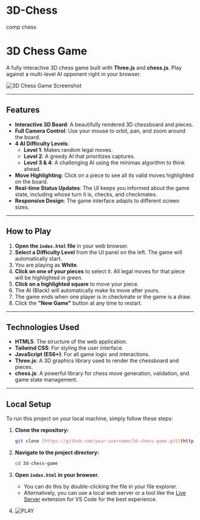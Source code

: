# 3D-Chess
comp chess


# 3D Chess Game

A fully interactive 3D chess game built with **Three.js** and **chess.js**. Play against a multi-level AI opponent right in your browser.

![3D Chess Game Screenshot](https://placehold.co/600x400/87ceeb/ffffff?text=3D+Chess+Game)


---

## Features

- **Interactive 3D Board**: A beautifully rendered 3D chessboard and pieces.
- **Full Camera Control**: Use your mouse to orbit, pan, and zoom around the board.
- **4 AI Difficulty Levels**:
    - **Level 1**: Makes random legal moves.
    - **Level 2**: A greedy AI that prioritizes captures.
    - **Level 3 & 4**: A challenging AI using the minimax algorithm to think ahead.
- **Move Highlighting**: Click on a piece to see all its valid moves highlighted on the board.
- **Real-time Status Updates**: The UI keeps you informed about the game state, including whose turn it is, checks, and checkmates.
- **Responsive Design**: The game interface adapts to different screen sizes.

---

## How to Play

1.  **Open the `index.html` file** in your web browser.
2.  **Select a Difficulty Level** from the UI panel on the left. The game will automatically start.
3.  You are playing as **White**.
4.  **Click on one of your pieces** to select it. All legal moves for that piece will be highlighted in green.
5.  **Click on a highlighted square** to move your piece.
6.  The AI (Black) will automatically make its move after yours.
7.  The game ends when one player is in checkmate or the game is a draw.
8.  Click the **"New Game"** button at any time to restart.

---

## Technologies Used

-   **HTML5**: The structure of the web application.
-   **Tailwind CSS**: For styling the user interface.
-   **JavaScript (ES6+)**: For all game logic and interactions.
-   **Three.js**: A 3D graphics library used to render the chessboard and pieces.
-   **chess.js**: A powerful library for chess move generation, validation, and game state management.

---

## Local Setup

To run this project on your local machine, simply follow these steps:

1.  **Clone the repository:**
    ```bash
    git clone [https://github.com/your-username/3d-chess-game.git](https://github.com/your-username/3d-chess-game.git)
    ```
2.  **Navigate to the project directory:**
    ```bash
    cd 3d-chess-game
    ```
3.  **Open `index.html` in your browser.**
    -   You can do this by double-clicking the file in your file explorer.
    -   Alternatively, you can use a local web server or a tool like the [Live Server](https://marketplace.visualstudio.com/items?itemName=ritwickdey.LiveServer) extension for VS Code for the best experience.

4. ![PLAY]([https://pdragonlabs.github.io/3D-Chess/)

